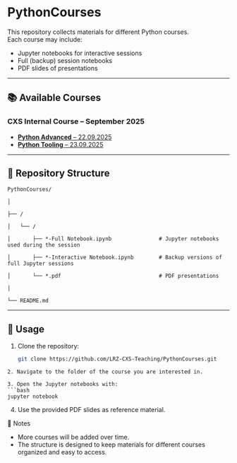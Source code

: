 # PythonCourses

This repository collects materials for different Python courses.  
Each course may include:
- Jupyter notebooks for interactive sessions  
- Full (backup) session notebooks  
- PDF slides of presentations  

---

## 📚 Available Courses

### CXS Internal Course – September 2025
- [**Python Advanced** – 22.09.2025](CXS_internal_courses/September-2025/22-09-PythonAdvanced/)  
- [**Python Tooling** – 23.09.2025](CXS_internal_courses/September-2025/23-09-PythonTooling/)  

---

## 📂 Repository Structure

```
PythonCourses/

│

├── /

│   └── /

│       ├── *-Full Notebook.ipynb               # Jupyter notebooks used during the session

│       ├── *-Interactive Notebook.ipynb        # Backup versions of full Jupyter sessions

│       └── *.pdf                               # PDF presentations

│

└── README.md
```
---

## 🚀 Usage
1. Clone the repository:
   ```bash
   git clone https://github.com/LRZ-CXS-Teaching/PythonCourses.git
```
2. Navigate to the folder of the course you are interested in.

3. Open the Jupyter notebooks with:
```bash
jupyter notebook
```

4. Use the provided PDF slides as reference material.

📝 Notes

* More courses will be added over time.
* The structure is designed to keep materials for different courses organized and easy to access.

